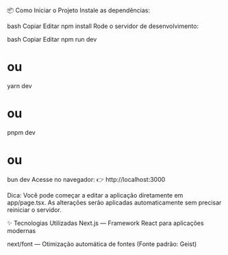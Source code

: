 📦 Como Iniciar o Projeto
Instale as dependências:

bash
Copiar
Editar
npm install
Rode o servidor de desenvolvimento:

bash
Copiar
Editar
npm run dev
# ou
yarn dev
# ou
pnpm dev
# ou
bun dev
Acesse no navegador:
👉 http://localhost:3000

Dica: Você pode começar a editar a aplicação diretamente em app/page.tsx.
As alterações serão aplicadas automaticamente sem precisar reiniciar o servidor.

✨ Tecnologias Utilizadas
Next.js — Framework React para aplicações modernas

next/font — Otimização automática de fontes (Fonte padrão: Geist)
